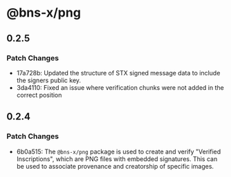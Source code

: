 # @bns-x/png

## 0.2.5

### Patch Changes

- 17a728b: Updated the structure of STX signed message data to include the signers public key.
- 3da4110: Fixed an issue where verification chunks were not added in the correct position

## 0.2.4

### Patch Changes

- 6b0a515: The `@bns-x/png` package is used to create and verify "Verified Inscriptions", which are PNG files with embedded signatures. This can be used to associate provenance and creatorship of specific images.
